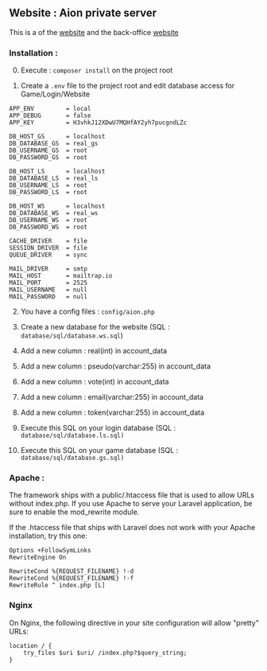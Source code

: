 ## Website : Aion private server

This is a of the [website](https://infinit.io/_/yD4R3n4.jpg) and the back-office [website](https://infinit.io/_/EXrLstD)

### Installation :

0. Execute : ```composer install``` on the project root

1. Create a ```.env``` file to the project root and edit database access for Game/Login/Website

```
APP_ENV			= local
APP_DEBUG		= false
APP_KEY			= H3vhkJ12XDwU7MQHfAY2yh7pucgndLZc

DB_HOST_GS		= localhost
DB_DATABASE_GS	= real_gs
DB_USERNAME_GS	= root
DB_PASSWORD_GS	= root

DB_HOST_LS		= localhost
DB_DATABASE_LS	= real_ls
DB_USERNAME_LS	= root
DB_PASSWORD_LS	= root

DB_HOST_WS		= localhost
DB_DATABASE_WS	= real_ws
DB_USERNAME_WS	= root
DB_PASSWORD_WS	= root

CACHE_DRIVER	= file
SESSION_DRIVER	= file
QUEUE_DRIVER	= sync

MAIL_DRIVER		= smtp
MAIL_HOST		= mailtrap.io
MAIL_PORT		= 2525
MAIL_USERNAME	= null
MAIL_PASSWORD	= null
```

2. You have a config files : ```config/aion.php```

3. Create a new database for the website (SQL : ```database/sql/database.ws.sql```)
4. Add a new column : real(int) in account_data
5. Add a new column : pseudo(varchar:255) in account_data
6. Add a new column : vote(int) in account_data
7. Add a new column : email(varchar:255) in account_data
8. Add a new column : token(varchar:255) in account_data
9. Execute this SQL on your login database (SQL : ```database/sql/database.ls.sql)```
10. Execute this SQL on your game database (SQL : ```database/sql/database.gs.sql)```

### Apache :
The framework ships with a public/.htaccess file that is used to allow URLs without index.php. If you use Apache to serve your Laravel application, be sure to enable the mod_rewrite module.

If the .htaccess file that ships with Laravel does not work with your Apache installation, try this one:
```
Options +FollowSymLinks
RewriteEngine On

RewriteCond %{REQUEST_FILENAME} !-d
RewriteCond %{REQUEST_FILENAME} !-f
RewriteRule ^ index.php [L]
```

### Nginx
On Nginx, the following directive in your site configuration will allow "pretty" URLs:
```
location / {
    try_files $uri $uri/ /index.php?$query_string;
}
```